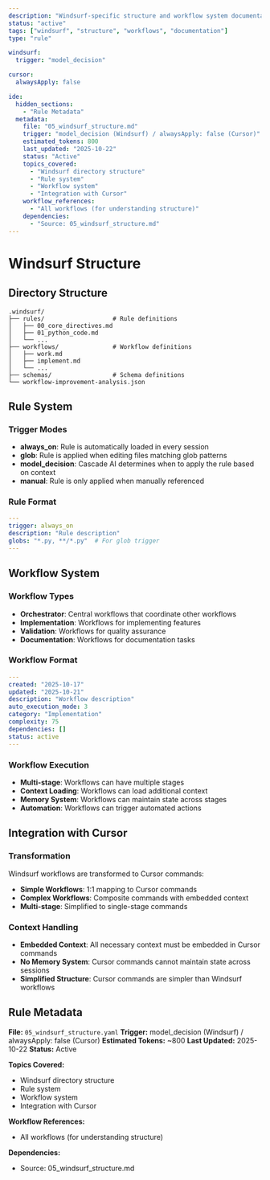 ```yaml
---
description: "Windsurf-specific structure and workflow system documentation"
status: "active"
tags: ["windsurf", "structure", "workflows", "documentation"]
type: "rule"

windsurf:
  trigger: "model_decision"

cursor:
  alwaysApply: false

ide:
  hidden_sections:
    - "Rule Metadata"
  metadata:
    file: "05_windsurf_structure.md"
    trigger: "model_decision (Windsurf) / alwaysApply: false (Cursor)"
    estimated_tokens: 800
    last_updated: "2025-10-22"
    status: "Active"
    topics_covered:
      - "Windsurf directory structure"
      - "Rule system"
      - "Workflow system"
      - "Integration with Cursor"
    workflow_references:
      - "All workflows (for understanding structure)"
    dependencies:
      - "Source: 05_windsurf_structure.md"
---
```

# Windsurf Structure

## Directory Structure

```text
.windsurf/
├── rules/                   # Rule definitions
│   ├── 00_core_directives.md
│   ├── 01_python_code.md
│   └── ...
├── workflows/               # Workflow definitions
│   ├── work.md
│   ├── implement.md
│   └── ...
├── schemas/                 # Schema definitions
└── workflow-improvement-analysis.json
```

## Rule System

### Trigger Modes

- **always_on**: Rule is automatically loaded in every session
- **glob**: Rule is applied when editing files matching glob patterns
- **model_decision**: Cascade AI determines when to apply the rule based on context
- **manual**: Rule is only applied when manually referenced

### Rule Format

```yaml
---
trigger: always_on
description: "Rule description"
globs: "*.py, **/*.py"  # For glob trigger
---
```

## Workflow System

### Workflow Types

- **Orchestrator**: Central workflows that coordinate other workflows
- **Implementation**: Workflows for implementing features
- **Validation**: Workflows for quality assurance
- **Documentation**: Workflows for documentation tasks

### Workflow Format

```yaml
---
created: "2025-10-17"
updated: "2025-10-21"
description: "Workflow description"
auto_execution_mode: 3
category: "Implementation"
complexity: 75
dependencies: []
status: active
---
```

### Workflow Execution

- **Multi-stage**: Workflows can have multiple stages
- **Context Loading**: Workflows can load additional context
- **Memory System**: Workflows can maintain state across stages
- **Automation**: Workflows can trigger automated actions

## Integration with Cursor

### Transformation

Windsurf workflows are transformed to Cursor commands:

- **Simple Workflows**: 1:1 mapping to Cursor commands
- **Complex Workflows**: Composite commands with embedded context
- **Multi-stage**: Simplified to single-stage commands

### Context Handling

- **Embedded Context**: All necessary context must be embedded in Cursor commands
- **No Memory System**: Cursor commands cannot maintain state across sessions
- **Simplified Structure**: Cursor commands are simpler than Windsurf workflows

## Rule Metadata

**File:** `05_windsurf_structure.yaml`
**Trigger:** model_decision (Windsurf) / alwaysApply: false (Cursor)
**Estimated Tokens:** ~800
**Last Updated:** 2025-10-22
**Status:** Active

**Topics Covered:**
- Windsurf directory structure
- Rule system
- Workflow system
- Integration with Cursor

**Workflow References:**
- All workflows (for understanding structure)

**Dependencies:**
- Source: 05_windsurf_structure.md
